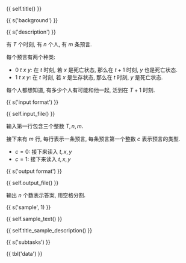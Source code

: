 {{ self.title() }}

{{ s('background') }}


{{ s('description') }}

有 $T$ 个时刻, 有 $n$ 个人, 有 $m$ 条预言. 

每个预言有两个种类:

* $0$ $t$ $x$ $y$: 在 $t$ 时刻, 若 $x$ 是死亡状态, 那么在 $t+1$ 时刻, $y$ 也是死亡状态.
* $1$ $t$ $x$ $y$: 在 $t$ 时刻, 若 $x$ 是生存状态, 那么在 $t$ 时刻, $y$ 是死亡状态. 

每个人都想知道, 有多少个人有可能和他一起, 活到在 $T+1$ 时刻.  

{{ s('input format') }}

{{ self.input_file() }}

输入第一行包含三个整数 $T, n, m$. 

接下来有 $m$ 行, 每行表示一条预言, 每条预言第一个整数 $c$ 表示预言的类型. 

* $c=0$: 接下来读入 $t, x, y$
* $c=1$: 接下来读入 $t, x, y$


{{ s('output format') }}

{{ self.output_file() }}

输出 $n$ 个数表示答案, 用空格分割. 

{{ s('sample', 1) }}

{{ self.sample_text() }}

{{ self.title_sample_description() }}

{{ s('subtasks') }}

{{ tbl('data') }}

